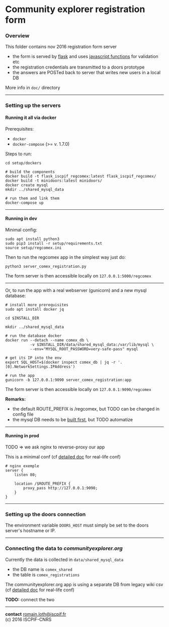 Community explorer registration form
=====================================


### Overview
This folder contains nov 2016 registration form server

  - the form is served by [flask](http://flask.pocoo.org/) and uses [javascript functions](https://github.com/moma/regcomex/blob/master/static/js/comex_reg_form_controllers.js) for validation etc  
  - the registration credentials are transmitted to a doors prototype  
  - the answers are POSTed back to server that writes new users in a local DB  

More info in `doc/` directory

-------

### Setting up the servers

#### Running it all via docker
Prerequisites:
  - `docker`
  - `docker-compose` (>= v. 1.7.0)  

Steps to run:
```
cd setup/dockers

# build the components
docker build -t flask_iscpif_regcomex:latest flask_iscpif_regcomex/
docker build -t minidoors:latest minidoors/
docker create mysql
mkdir ../shared_mysql_data

# run them and link them
docker-compose up
```

-------

#### Running in dev
Minimal config:
```
sudo apt install python3
sudo pip3 install -r setup/requirements.txt
source setup/regcomex.ini
```

Then to run the regcomex app in the simplest way just do:
```
python3 server_comex_registration.py
```
The form server is then accessible locally on `127.0.0.1:5000/regcomex`  

-------

Or, to run the app with a real webserver (gunicorn) and a new mysql database:
```
# install more prerequisites
sudo apt install docker jq

cd $INSTALL_DIR

mkdir ../shared_mysql_data

# run the database docker
docker run --detach --name comex_db \
           -v $INSTALL_DIR/data/shared_mysql_data:/var/lib/mysql \
           --env="MYSQL_ROOT_PASSWORD=very-safe-pass" mysql

# get its IP into the env
export SQL_HOST=$(docker inspect comex_db | jq -r '.[0].NetworkSettings.IPAddress')

# run the app
gunicorn -b 127.0.0.1:9090 server_comex_registration:app
```

The form server is then accessible locally on `127.0.0.1:9090/regcomex`  

**Remarks:**
  - the default ROUTE_PREFIX is /regcomex, but TODO can be changed in config file  
  - the mysql DB needs to be [built first](https://github.com/moma/regcomex/blob/master/setup/dockers/1-create_sql_container.md), but TODO automatize  

-------


#### Running in prod
TODO => we ask nginx to reverse-proxy our app

This is a minimal conf (cf [detailed doc](https://github.com/moma/regcomex/blob/master/doc/nginx_conf.md) for real-life conf)

```
# nginx exemple
server {
    listen 80;

    location /$ROUTE_PREFIX {
        proxy_pass http://127.0.0.1:9090;
    }
}
```
-------

### Setting up the doors connection

The environment variable `DOORS_HOST` must simply be set to the doors server's hostname or IP.

-------

### Connecting the data to *communityexplorer.org*
Currently the data is collected in `data/shared_mysql_data`
  - the DB name is `comex_shared`  
  - the table is `comex_registrations`  

The communityexplorer.org app is using a separate DB from legacy wiki csv
(cf [detailed doc](https://github.com/moma/regcomex/blob/master/doc/nginx_conf.md) for real-life conf)

**TODO:** connect the two

-------

**contact** romain.loth@iscpif.fr  
(c) 2016 ISCPIF-CNRS  
